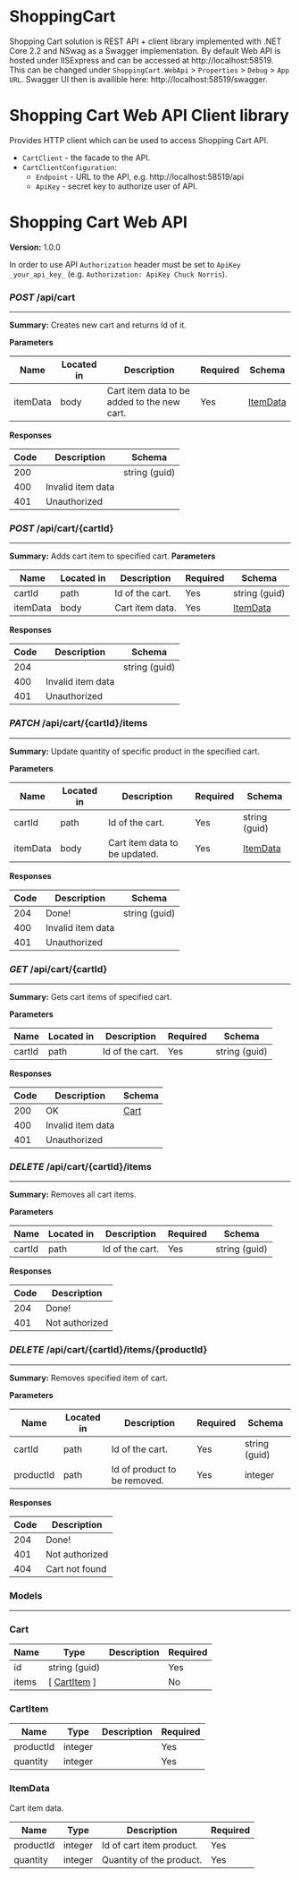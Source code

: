 # ShoppingCart
Shopping Cart solution is REST API + client library implemented with .NET Core 2.2 and NSwag as a Swagger implementation.
By default Web API is hosted under IISExpress and can be accessed  at http://localhost:58519. This can be changed under `ShoppingCart.WebApi` > `Properties` > `Debug` > `App URL`. Swagger UI then is availible here: http://localhost:58519/swagger.

Shopping Cart Web API Client library
========
Provides HTTP client which can be used to access Shopping Cart API.

* `CartClient` - the facade to the API.
* `CartClientConfiguration`:
    - `Endpoint` - URL to the API, e.g. http://localhost:58519/api
    - `ApiKey` - secret key to authorize user of API.

Shopping Cart Web API
========
**Version:** 1.0.0

In order to use API `Authorization` header must be set to `ApiKey _your_api_key_` (e.g. `Authorization: ApiKey Chuck Norris`).


### ***POST*** /api/cart
---
**Summary:** Creates new cart and returns Id of it.

**Parameters**

| Name | Located in | Description | Required | Schema |
| ---- | ---------- | ----------- | -------- | ---- |
| itemData | body | Cart item data to be added to the new cart. | Yes | [ItemData](#itemdata) |

**Responses**

| Code | Description | Schema |
| ---- | ----------- | ------ |
| 200 |  | string (guid) |
| 400 | Invalid item data |  |
| 401 | Unauthorized |  |


### ***POST***  /api/cart/{cartId}
---
**Summary:** Adds cart item to specified cart.
**Parameters**

| Name | Located in | Description | Required | Schema |
| ---- | ---------- | ----------- | -------- | ---- |
| cartId | path | Id of the cart. | Yes | string (guid) |
| itemData | body | Cart item data. | Yes | [ItemData](#itemdata) |

**Responses**

| Code | Description | Schema |
| ---- | ----------- | ------ |
| 204 |  | string (guid) |
| 400 | Invalid item data |  |
| 401 | Unauthorized |  |

### ***PATCH*** /api/cart/{cartId}/items
---
**Summary:** Update quantity of specific product in the specified cart.

**Parameters**

| Name | Located in | Description | Required | Schema |
| ---- | ---------- | ----------- | -------- | ---- |
| cartId | path | Id of the cart. | Yes | string (guid) |
| itemData | body | Cart item data to be updated. | Yes | [ItemData](#itemdata) |

**Responses**

| Code | Description | Schema |
| ---- | ----------- | ------ |
| 204 | Done! | string (guid) |
| 400 | Invalid item data |  |
| 401 | Unauthorized |  |
### ***GET*** /api/cart/{cartId}
---
**Summary:** Gets cart items of specified cart.

**Parameters**

| Name | Located in | Description | Required | Schema |
| ---- | ---------- | ----------- | -------- | ---- |
| cartId | path | Id of the cart. | Yes | string (guid) |

**Responses**

| Code | Description | Schema |
| ---- | ----------- | ------ |
| 200 | OK  | [Cart](#cart) |
| 400 | Invalid item data |  |
| 401 | Unauthorized |  |


### ***DELETE*** /api/cart/{cartId}/items
---
**Summary:** Removes all cart items.

**Parameters**

| Name | Located in | Description | Required | Schema |
| ---- | ---------- | ----------- | -------- | ---- |
| cartId | path | Id of the cart. | Yes | string (guid) |

**Responses**

| Code | Description |
| ---- | ----------- |
| 204 | Done! |
| 401 | Not authorized |

### ***DELETE*** /api/cart/{cartId}/items/{productId}
---
**Summary:** Removes specified item of cart.

**Parameters**

| Name | Located in | Description | Required | Schema |
| ---- | ---------- | ----------- | -------- | ---- |
| cartId | path | Id of the cart. | Yes | string (guid) |
| productId | path | Id of product to be removed. | Yes | integer |

**Responses**

| Code | Description |
| ---- | ----------- |
| 204 | Done! |
| 401 | Not authorized |
| 404 | Cart not found  |

### Models
---

### Cart  

| Name | Type | Description | Required |
| ---- | ---- | ----------- | -------- |
| id | string (guid) |  | Yes |
| items | [ [CartItem](#cartitem) ] |  | No |

### CartItem  

| Name | Type | Description | Required |
| ---- | ---- | ----------- | -------- |
| productId | integer |  | Yes |
| quantity | integer |  | Yes |

### ItemData  

Cart item data.

| Name | Type | Description | Required |
| ---- | ---- | ----------- | -------- |
| productId | integer | Id of cart item product. | Yes |
| quantity | integer | Quantity of the product. | Yes |
